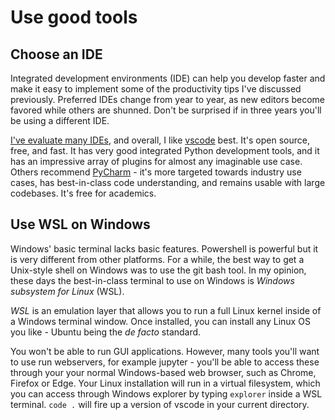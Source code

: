 # Use good tools

## Choose an IDE

Integrated development environments (IDE) can help you develop faster and make it easy to implement some of the productivity tips I've discussed previously. Preferred IDEs change from year to year, as new editors become favored while others are shunned. Don't be surprised if in three years you'll be using a different IDE.

[I've evaluate many IDEs](https://xcorr.net/2013/04/17/evaluating-ides-for-scientific-python/), and overall, I like [vscode](https://code.visualstudio.com/) best. It's open source, free, and fast. It has very good integrated Python development tools, and it has an impressive array of plugins for almost any imaginable use case. Others recommend [PyCharm](https://www.jetbrains.com/pycharm/) - it's more targeted towards industry use cases, has best-in-class code understanding, and remains usable with large codebases. It's free for academics.

## Use WSL on Windows

Windows' basic terminal lacks basic features. Powershell is powerful but it is very different from other platforms. For a while, the best way to get a Unix-style shell on Windows was to use the git bash tool. In my opinion, these days the best-in-class terminal to use on Windows is *Windows subsystem for Linux* (WSL). 

*WSL* is an emulation layer that allows you to run a full Linux kernel inside of a Windows terminal window. Once installed, you can install any Linux OS you like - Ubuntu being the *de facto* standard. 

You won't be able to run GUI applications. However, many tools you'll want to use run webservers, for example jupyter - you'll be able to access these through your your normal Windows-based web browser, such as Chrome, Firefox or Edge. Your Linux installation will run in a virtual filesystem, which you can access through Windows explorer by typing `explorer` inside a WSL terminal. `code .` will fire up a version of vscode in your current directory.

